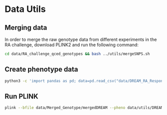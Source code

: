 # Data Utils 

## Merging data

In order to merge the raw genotype data from different experiments in the RA challenge, download PLINK2 and run the following command:

```bash
cd data/RA_challenge_qced_genotypes && bash ../utils/mergeSNPS.sh
```

## Create phenotype data

```bash
python3 -c 'import pandas as pd; data=pd.read_csv("data/DREAM_RA_Responders_PhenoCov_Full.txt", sep=" "); data.insert(0, "FID", 0); data=data.rename(columns={"ID":"IID"}); data.to_csv("data/utils/DREAM_pheno_FID.txt", index=False, sep="\t")'
```

## Run PLINK

```bash
plink --bfile data/Merged_Genotype/mergedDREAM --pheno data/utils/DREAM_pheno_FID.txt  --linear hide-covar --pheno-name Response.deltaDAS
```